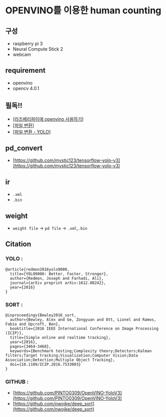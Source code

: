 # OPENVINO를 이용한 human counting

## 구성
- raspberry pi 3
- Neural Compute Stick 2 
- webcam

## requirement
- openvino
- opencv 4.0.1


## 필독!!

- [[라즈베리파이에 openvino 사용하기](https://jjeamin.github.io/pi/2019/03/08/NCS2/)]
- [[파일 변환](https://jjeamin.github.io/pi/2019/03/08/NCS2_IR/)]
- [[파일 변환 - YOLO](https://jjeamin.github.io/yolo,pi/2019/03/30/yolo-openvino/)]

## pd_convert

- [https://github.com/mystic123/tensorflow-yolo-v3](https://github.com/mystic123/tensorflow-yolo-v3)

## ir 

- `.xml`
- `.bin`

## weight

- `weight file` -> `pd file` -> `.xml`,`.bin`

## Citation

### YOLO :

    @article{redmon2016yolo9000,
      title={YOLO9000: Better, Faster, Stronger},
      author={Redmon, Joseph and Farhadi, Ali},
      journal={arXiv preprint arXiv:1612.08242},
      year={2016}
    }

### SORT :

    @inproceedings{Bewley2016_sort,
      author={Bewley, Alex and Ge, Zongyuan and Ott, Lionel and Ramos, Fabio and Upcroft, Ben},
      booktitle={2016 IEEE International Conference on Image Processing (ICIP)},
      title={Simple online and realtime tracking},
      year={2016},
      pages={3464-3468},
      keywords={Benchmark testing;Complexity theory;Detectors;Kalman filters;Target tracking;Visualization;Computer Vision;Data Association;Detection;Multiple Object Tracking},
      doi={10.1109/ICIP.2016.7533003}
    }

### GITHUB :
- [https://github.com/PINTO0309/OpenVINO-YoloV3](https://github.com/PINTO0309/OpenVINO-YoloV3)
- [https://github.com/nwojke/deep_sort](https://github.com/nwojke/deep_sort)
